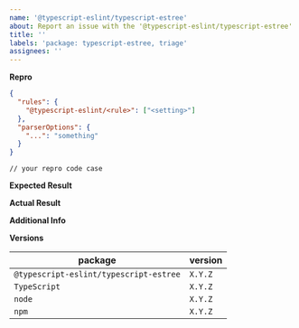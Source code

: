 ```yaml
---
name: '@typescript-eslint/typescript-estree'
about: Report an issue with the '@typescript-eslint/typescript-estree' package
title: ''
labels: 'package: typescript-estree, triage'
assignees: ''
---
```


<!--
Please don't ignore this template.

If you ignore it, we're just going to respond asking you to fill it out, which wastes everyone's time.
The more relevant information you can include, the faster we can find the issue and fix it without asking you for more info.
-->

<!--
Make sure you read through our FAQ before posting.
https://github.com/typescript-eslint/typescript-eslint/blob/issue-template-update/docs/getting-started/linting/FAQ.md
-->

**Repro**

<!--
Include a ***minimal*** reproduction case.
The more irrelevant code/config you give, the harder it is for us to investigate.

Feel free to omit the eslint config if you are not using this module via ESLint.
-->

```JSON
{
  "rules": {
    "@typescript-eslint/<rule>": ["<setting>"]
  },
  "parserOptions": {
    "...": "something"
  }
}
```

```TS
// your repro code case
```

**Expected Result**

**Actual Result**

**Additional Info**

<!--
Did eslint throw an exception?

Please run your lint again with the --debug flag, and dump the output below.
i.e. eslint --ext ".ts,.js" src --debug
-->

**Versions**

| package                                | version |
| -------------------------------------- | ------- |
| `@typescript-eslint/typescript-estree` | `X.Y.Z` |
| `TypeScript`                           | `X.Y.Z` |
| `node`                                 | `X.Y.Z` |
| `npm`                                  | `X.Y.Z` |
